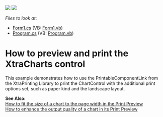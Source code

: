 <!-- default badges list -->
[![](https://img.shields.io/badge/Open_in_DevExpress_Support_Center-FF7200?style=flat-square&logo=DevExpress&logoColor=white)](https://supportcenter.devexpress.com/ticket/details/E554)
[![](https://img.shields.io/badge/📖_How_to_use_DevExpress_Examples-e9f6fc?style=flat-square)](https://docs.devexpress.com/GeneralInformation/403183)
<!-- default badges end -->
<!-- default file list -->
*Files to look at*:

* [Form1.cs](./CS/PreviewAndPrint/Form1.cs) (VB: [Form1.vb](./VB/PreviewAndPrint/Form1.vb))
* [Program.cs](./CS/PreviewAndPrint/Program.cs) (VB: [Program.vb](./VB/PreviewAndPrint/Program.vb))
<!-- default file list end -->
# How to preview and print the XtraCharts control


<p>This example demonstrates how to use the PrintableComponentLink from the XtraPrinting Library to print the ChartControl with the additional print options set, such as paper kind and the landscape layout.</p><p><strong>See Also:</strong><br />
<a href="https://www.devexpress.com/Support/Center/p/E2031">How to fit the size of a chart to the page width in the Print Preview</a><br />
<a href="https://www.devexpress.com/Support/Center/p/E869">How to enhance the output quality of a chart in its Print Preview</a></p>

<br/>


